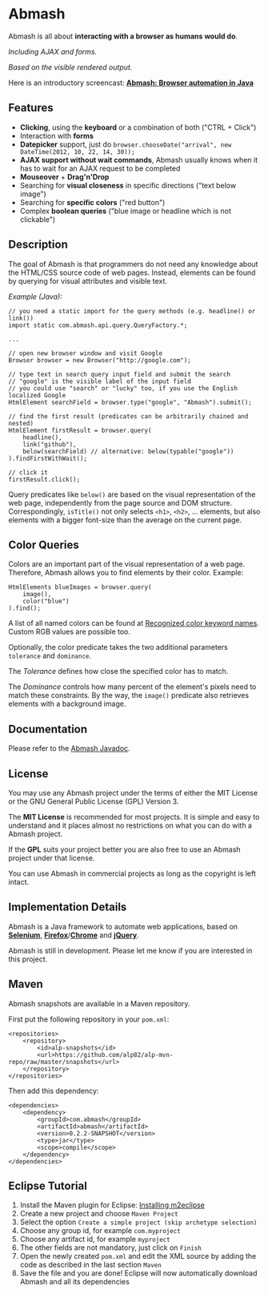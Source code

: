 Abmash
======
Abmash is all about **interacting with a browser as humans would do**.

*Including AJAX and forms.*

*Based on the visible rendered output.*

Here is an introductory screencast: [**Abmash: Browser automation in Java**](http://www.youtube.com/watch?v=Il0191C8fg8)

Features
--------
* **Clicking**, using the **keyboard** or a combination of both ("CTRL + Click")
* Interaction with **forms**
* **Datepicker** support, just do `browser.chooseDate("arrival", new DateTime(2012, 10, 22, 14, 30));` 
* **AJAX support without wait commands**, Abmash usually knows when it has to wait for an AJAX request to be completed
* **Mouseover** + **Drag'n'Drop**
* Searching for **visual closeness** in specific directions ("text below image")
* Searching for **specific colors** ("red button")
* Complex **boolean queries** ("blue image or headline which is not clickable")

Description
-----------
The goal of Abmash is that programmers do not need any knowledge about the HTML/CSS source code of web pages.
Instead, elements can be found by querying for visual attributes and visible text.

*Example (Java):*

	// you need a static import for the query methods (e.g. headline() or link())
	import static com.abmash.api.query.QueryFactory.*;
	
	...

	// open new browser window and visit Google
	Browser browser = new Browser("http://google.com");
  
	// type text in search query input field and submit the search
	// "google" is the visible label of the input field
	// you could use "search" or "lucky" too, if you use the English localized Google
	HtmlElement searchField = browser.type("google", "Abmash").submit();

	// find the first result (predicates can be arbitrarily chained and nested)
	HtmlElement firstResult = browser.query(
	    headline(),
	    link("github"),
	    below(searchField) // alternative: below(typable("google"))
	).findFirstWithWait();
	
	// click it
	firstResult.click();

Query predicates like `below()` are based on the visual representation of the web
page, independently from the page source and DOM structure. Correspondingly,
`isTitle()` not only selects `<h1>`, `<h2>`, ... elements, but also elements with a
bigger font-size than the average on the current page.

Color Queries
-------------
Colors are an important part of the visual representation of a web page. Therefore, Abmash allows you to
find elements by their color. Example:

	HtmlElements blueImages = browser.query(
		image(),
		color("blue")
	).find();

A list of all named colors can be found at [Recognized color keyword names](http://www.w3.org/TR/SVG/types.html#ColorKeywords).
Custom RGB values are possible too.

Optionally, the color predicate takes the two additional parameters `tolerance` and `dominance`.

The *Tolerance* defines how close the specified color has to match.

The *Dominance* controls how many percent of the element's pixels need to match these constraints.
By the way, the `image()` predicate also retrieves elements with a background image.

Documentation
-------------
Please refer to the [Abmash Javadoc](http://alp82.github.com/abmash/doc/).

License
-------
You may use any Abmash project under the terms of either the MIT License or the GNU General Public License (GPL) Version 3.

The **MIT License** is recommended for most projects. It is simple and easy to understand and it places almost no restrictions
on what you can do with a Abmash project.

If the **GPL** suits your project better you are also free to use an Abmash project under that license.

You can use Abmash in commercial projects as long as the copyright is left intact.

Implementation Details
----------------------
Abmash is a Java framework to automate web applications, based on **[Selenium](http://seleniumhq.org/)**,
**[Firefox](http://www.mozilla.org/firefox/)**/**[Chrome](http://www.google.com/chrome/)** and **[jQuery](http://jquery.com/)**.

Abmash is still in development. Please let me know if you are interested in this project.

Maven
-----
Abmash snapshots are available in a Maven repository.

First put the following repository in your `pom.xml`:

	<repositories>
		<repository>
			<id>alp-snapshots</id>
			<url>https://github.com/alp82/alp-mvn-repo/raw/master/snapshots</url>
		</repository>
	</repositories>

Then add this dependency:

	<dependencies>
		<dependency>
			<groupId>com.abmash</groupId>
			<artifactId>abmash</artifactId>
			<version>0.2.2-SNAPSHOT</version>
			<type>jar</type>
			<scope>compile</scope>
		</dependency>
	</dependencies>

Eclipse Tutorial
----------------
1. Install the Maven plugin for Eclipse: [Installing m2eclipse](http://www.eclipse.org/m2e/download/)
2. Create a new project and choose `Maven Project`
3. Select the option `Create a simple project (skip archetype selection)`
4. Choose any group id, for example `com.myproject`
5. Choose any artifact id, for example `myproject`
6. The other fields are not mandatory, just click on `Finish`
7. Open the newly created `pom.xml` and edit the XML source by adding the code as described in the last section `Maven`
8. Save the file and you are done! Eclipse will now automatically download Abmash and all its dependencies 
